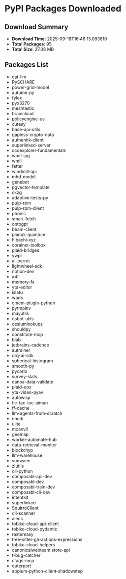 # PyPI Packages Downloaded

## Download Summary
- **Download Time**: 2025-09-18T16:46:15.093610
- **Total Packages**: 95
- **Total Size**: 27.08 MB

## Packages List
- cat-llm
- PySCHARE
- power-grid-model
- autumn-py
- fylex
- pyx3270
- meshtastic
- braincloud
- policyengine-us
- cutesy
- base-api-utils
- gapless-crypto-data
- authentik-client
- superlinked-server
- ccdexplorer-fundamentals
- wmill-pg
- wmill
- fetter
- windmill-api
- mhd-model
- genebot
- pgvector-template
- ckzg
- adaptive-tests-py
- pulp-rpm
- pulp-rpm-client
- phonic
- smart-fetch
- ontogpt
- beam-client
- planqk-quantum
- hibachi-xyz
- coralnet-toolbox
- plaid-bridges
- ywpi
- ai-parrot
- lightwheel-sdk
- notion-dev
- a4f
- memory-fs
- yta-editor
- islatu
- wads
- cmem-plugin-python
- pytmpinv
- mayutils
- osbot-utils
- cesiumlookups
- shouldpy
- constitute-mcp
- blab
- jetbrains-cadence
- autrainer
- orq-ai-sdk
- spherical-histogram
- smooth-py
- pycarlo
- survey-stats
- canoa-data-validate
- plaid-ops
- yta-video-pyav
- autowisp
- tic-tac-toe-aiman
- ff-cache
- llm-agents-from-scratch
- encdr
- ulite
- mcanvil
- geemap
- worker-automate-hub
- data-retrieval-monitor
- blockchyp
- llm-warehouse
- sunwaee
- zlutils
- oli-python
- composabl-api-dev
- composabl-dev
- composabl-train-dev
- composabl-cli-dev
- intentkit
- superlinked
- SquirroClient
- dll-scanner
- aiecs
- tobiko-cloud-api-client
- tobiko-cloud-pydantic
- rastereasy
- tree-sitter-gh-actions-expressions
- tobiko-cloud-helpers
- canonicalwebteam.store-api
- t-bug-catcher
- ctags-mcp
- outerport
- appium-python-client-shadowstep
